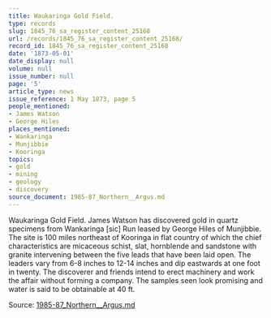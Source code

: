 ```yaml
---
title: Waukaringa Gold Field.
type: records
slug: 1845_76_sa_register_content_25168
url: /records/1845_76_sa_register_content_25168/
record_id: 1845_76_sa_register_content_25168
date: '1873-05-01'
date_display: null
volume: null
issue_number: null
page: '5'
article_type: news
issue_reference: 1 May 1873, page 5
people_mentioned:
- James Watson
- George Hiles
places_mentioned:
- Wankaringa
- Munjibbie
- Kooringa
topics:
- gold
- mining
- geology
- discovery
source_document: 1985-87_Northern__Argus.md
---
```


Waukaringa Gold Field.  James Watson has discovered gold in quartz specimens from Wankaringa [sic] Run leased by George Hiles of Munjibbie.  The site is 100 miles northeast of Kooringa in flat country of which the chief characteristics are micaceous schist, slat, hornblende and sandstone with granite intervening between the five leads that have been laid open.    The leaders vary from 6-8 inches to 12-14 inches and dip eastwards at one foot in twenty.  The discoverer and friends intend to erect machinery and work the affair without forming a company.  The samples seen look promising and water is said to be obtainable at 40 ft.

Source: [1985-87_Northern__Argus.md](/downloads/markdown/1985-87_Northern__Argus.md)
